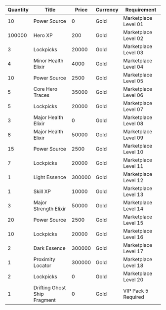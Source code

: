 | Quantity | Title | Price | Currency |  Requirement |
| -------- | ----- | ----- | -------- |  ----------- |
| 10 | Power Source | 0 | Gold | Marketplace Level 01 |
| 100000 | Hero XP | 200 | Gold | Marketplace Level 02 |
| 3 | Lockpicks | 20000 | Gold | Marketplace Level 03 |
| 4 | Minor Health Elixir | 4000 | Gold | Marketplace Level 04 |
| 10 | Power Source | 2500 | Gold | Marketplace Level 05 |
| 5 | Core Hero Traces | 35000 | Gold | Marketplace Level 06 |
| 5 | Lockpicks | 20000 | Gold | Marketplace Level 07 |
| 3 | Major Health Elixir | 0 | Gold | Marketplace Level 08 |
| 8 | Major Health Elixir | 50000 | Gold | Marketplace Level 09 |
| 15 | Power Source | 2500 | Gold | Marketplace Level 10 |
| 7 | Lockpicks | 20000 | Gold | Marketplace Level 11 |
| 1 | Light Essence | 300000 | Gold | Marketplace Level 12 |
| 1 | Skill XP | 10000 | Gold | Marketplace Level 13 |
| 3 | Major Strength Elixir | 50000 | Gold | Marketplace Level 14 |
| 20 | Power Source | 2500 | Gold | Marketplace Level 15 |
| 10 | Lockpicks | 20000 | Gold | Marketplace Level 16 |
| 2 | Dark Essence | 300000 | Gold | Marketplace Level 17 |
| 1 | Proximity Locator | 300000 | Gold | Marketplace Level 18 |
| 2 | Lockpicks | 0 | Gold | Marketplace Level 20 |
| 1 | Drifting Ghost Ship Fragment | 0 | Gold | VIP Pack 5 Required |
